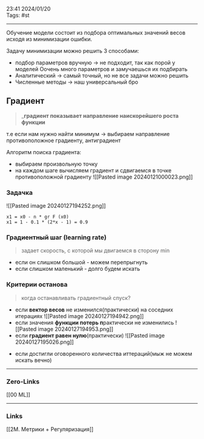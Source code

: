23:41     2024/01/20    
Tags: #st
____
 Обучение модели состоит из подбора оптимальных значений весов исходя из минимизации ошибки.

Задачу минимизации можно решить 3 способами:
- подбор параметров вручную -> не подходит, так как порой у моделей Оочень много параметров и замучаешься их подбирать
- Аналитический -> самый точный, но не все задачи можно решить
- Численные методы -> наш универсальный бро

## Градиент
>_**градиент показывает направление наискорейшего роста функции**

т.е если нам нужно найти минимум -> выбираем направление противоположное градиенту, антиградиент

Алгоритм поиска градиента:
- выбираем произвольную точку
- на каждом шаге вычисляем градиент и сдвигаемся в точке противоположной градиенту
![[Pasted image 20240121000023.png]]
### Задачка
![[Pasted image 20240127194252.png]]
```
x1 = x0 - n * gr F (x0)
x1 = 1 - 0.1 * (2*x - 1) = 0.9
```

### Градиентный шаг (learning rate)
> задает скорость, с которой мы двигаемся в сторону min

- если он слишком большой - можем перепрыгнуть
- если слишком маленький - долго будем искать
### Критерии останова
> когда останавливать градиентный спуск?

- если **вектор весов** не изменился(практически) на соседних итерациях
  ![[Pasted image 20240127194942.png]]
- если значения **функции потерь п**рактически не изменились
  ![[Pasted image 20240127194953.png]]
- если **градиент равен нулю**(практически)
  ![[Pasted image 20240127195026.png]]
* если достигли оговоренного количества иттераций(мыж не можем искать вечно)


____
### Zero-Links
[[00 ML]]
____
### Links
[[2M. Метрики + Регуляризация]]